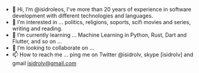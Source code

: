 - 👋 Hi, I’m @isidroleos, I've more than 20 years of experience in software development with different technologies and languages. 
- 👀 I’m interested in ... politics, religions, soports, scifi movies and series, writing and reading. 
- 🌱 I’m currently learning ... Machine Learning in Python, Rust, Dart and Flutter, and so on ... 
- 💞️ I’m looking to collaborate on ... 
- 📫 How to reach me ... ping me on Twitter @isidrolv, skype [isidrolv] and gmail isidrolv@gmail.com

<!---
isidroleos/isidroleos is a ✨ special ✨ repository because its `README.md` (this file) appears on your GitHub profile.
You can click the Preview link to take a look at your changes.
--->
